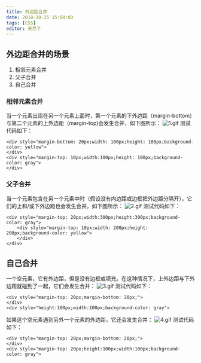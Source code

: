```yaml
---
title: 外边距合并
date: 2018-10-25 15:08:03
tags: [CSS]
editor: 天亮了
---
```

## 外边距合并的场景
1. 相邻元素合并  
2. 父子合并  
3. 自己合并  

### 相邻元素合并
当一个元素出现在另一个元素上面时，第一个元素的下外边距（margin-bottom）与第二个元素的上外边距（margin-top)会发生合并，如下图所示：
![1.gif](https://upload-images.jianshu.io/upload_images/14142208-58e006a7a86b0d41.gif?imageMogr2/auto-orient/strip)
测试代码如下：
```
<div style="margin-bottom: 20px;width: 100px;height: 100px;background-color: yellow">
</div>
<div style="margin-top: 10px;width:100px;height: 100px;background-color: gray">
</div>
```
### 父子合并
当一个元素包含在另一个元素中时（假设没有内边距或边框把外边距分隔开），它们的上和/或下外边距也会发生合并，如下图所示：
![2.gif](https://upload-images.jianshu.io/upload_images/14142208-caf43ec476a4c90e.gif?imageMogr2/auto-orient/strip)
测试代码如下：
```
<div style="margin-top: 20px;width:300px;height:300px;background-color: gray">
	<div style="margin-top: 10px;width: 200px;height: 200px;background-color: yellow">
	</div>
</div>
```
## 自己合并
一个空元素，它有外边距，但是没有边框或填充。在这种情况下，上外边距与下外边距就碰到了一起，它们会发生合并：
![3.gif](https://upload-images.jianshu.io/upload_images/14142208-2f33e67c9ec4017b.gif?imageMogr2/auto-orient/strip)
测试代码如下：
```
<div style="margin-top: 20px;margin-bottom: 20px;">
</div>
<div style="height:100px;width:100px;background-color: gray">
```
如果这个空元素遇到另外一个元素的外边距，它还会发生合并：
![4.gif](https://upload-images.jianshu.io/upload_images/14142208-27f1aff322f60e10.gif?imageMogr2/auto-orient/strip)
测试代码如下：
```
<div style="margin-top: 20px;margin-bottom: 20px;">
</div>
<div style="margin-top: 20px;height:100px;width:100px;background-color: gray">
```
